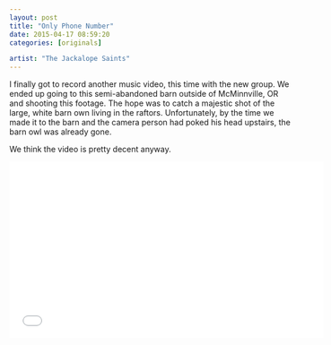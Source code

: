 ```yaml
---
layout: post
title: "Only Phone Number"
date: 2015-04-17 08:59:20
categories: [originals]

artist: "The Jackalope Saints"
---
```


I finally got to record another music video, this time with the new group. We ended up going to this semi-abandoned barn outside of McMinnville, OR and shooting this footage. The hope was to catch a majestic shot of the large, white barn own living in the raftors. Unfortunately, by the time we made it to the barn and the camera person had poked his head upstairs, the barn owl was already gone.

We think the video is pretty decent anyway.

<div class="center">
  <iframe width="560" height="315" src="//www.youtube.com/embed/GwfSiDLjnfY?vq=hd720" frameborder="0" allowfullscreen></iframe>
</div>
